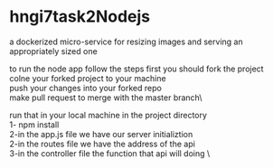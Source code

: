 # hngi7task2Nodejs
a dockerized micro-service for resizing images and serving an appropriately sized one


to run the node app follow the steps 
first you should fork the project \
colne your forked project to your machine\
push your changes into your forked repo \
make pull request to merge with the master branch\

run that in your local machine in the project directory \
1- npm install \
2-in the app.js file we have our server initializtion\
2-in the routes file we have the address of the api \
3-in the controller file the function that api will doing \

